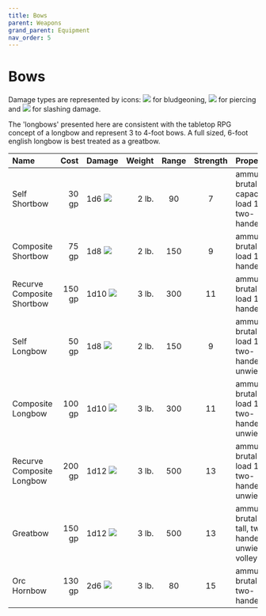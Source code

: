 ```yaml
---
title: Bows
parent: Weapons
grand_parent: Equipment
nav_order: 5
---
```


# Bows
Damage types are represented by icons: <img src="https://img.icons8.com/ios-glyphs/12/FFFFFF/thor-hammer.png"> for bludgeoning, <img src="https://img.icons8.com/ios-filled/12/FFFFFF/archer.png"> for piercing and <img src="https://img.icons8.com/ios-filled/12/FFFFFF/sword.png"> for slashing damage.

The 'longbows' presented here are consistent with the tabletop RPG concept of a longbow and represent 3 to 4-foot bows. A full sized, 6-foot english longbow is best treated as a greatbow.

| Name | Cost | Damage | Weight | Range | Strength | Properties | 
|:-----|-----:|:-------|-------:|:-----:| :------: | :-----------|
| Self Shortbow | 30 gp | 1d6 <img src="https://img.icons8.com/ios-filled/12/FFFFFF/archer.png"> | 2 lb. | 90 | 7 | ammunition, brutal 1, capacity 1, load 1, two-handed |
| Composite Shortbow | 75 gp | 1d8 <img src="https://img.icons8.com/ios-filled/12/FFFFFF/archer.png"> | 2 lb. | 150 | 9 | ammunition, brutal 1, load 1,two-handed |
| Recurve Composite Shortbow | 150 gp | 1d10 <img src="https://img.icons8.com/ios-filled/12/FFFFFF/archer.png"> | 3 lb. | 300  | 11 |  ammunition, brutal 1, load 1,two-handed |
| Self Longbow | 50 gp | 1d8 <img src="https://img.icons8.com/ios-filled/12/FFFFFF/archer.png"> | 2 lb. | 150 | 9 | ammunition, brutal 1, load 1, tall, two-handed, unwieldy |
| Composite Longbow | 100 gp | 1d10 <img src="https://img.icons8.com/ios-filled/12/FFFFFF/archer.png"> | 3 lb. | 300 | 11 | ammunition, brutal 1, load 1, tall, two-handed, unwieldy |
| Recurve Composite Longbow | 200 gp | 1d12 <img src="https://img.icons8.com/ios-filled/12/FFFFFF/archer.png"> | 3 lb. | 500 | 13 | ammunition, brutal 1, load 1, tall, two-handed, unwieldy |
| Greatbow | 150 gp | 1d12 <img src="https://img.icons8.com/ios-filled/12/FFFFFF/archer.png"> | 3 lb.| 500 | 13 | ammunition, brutal 1, tall, two-handed, unwieldy, volley |
| Orc Hornbow | 130 gp | 2d6 <img src="https://img.icons8.com/ios-filled/12/FFFFFF/archer.png"> | 3 lb. | 80 | 15 | ammunition, brutal 1, two-handed |
